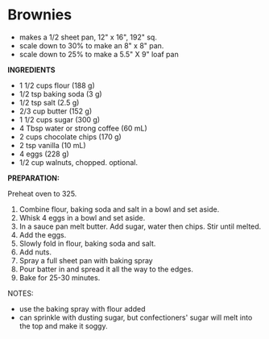 # Brownies

* makes a 1/2 sheet pan, 12" x 16", 192" sq.
* scale down to 30% to make an 8" x 8" pan.
* scale down to 25% to make a 5.5" X 9" loaf pan 

**INGREDIENTS**

* 1 1/2 cups flour (188 g)
* 1/2 tsp baking soda (3 g)
* 1/2 tsp salt (2.5 g)
* 2/3 cup butter (152 g)
* 1 1/2 cups sugar (300 g)
* 4 Tbsp water or strong coffee (60 mL)
* 2 cups chocolate chips (170 g)
* 2 tsp vanilla (10 mL)
* 4 eggs (228 g)
* 1/2 cup walnuts, chopped. optional.

**PREPARATION:**

Preheat oven to 325.

1. Combine flour, baking soda and salt in a bowl and set aside.
2. Whisk 4 eggs in a bowl and set aside.
3. In a sauce pan melt butter. Add sugar, water then chips. Stir until melted.
4. Add the eggs.
5. Slowly fold in flour, baking soda and salt.
6. Add nuts.
7. Spray a full sheet pan with baking spray 
8. Pour batter in and spread it all the way to the edges.
9. Bake for 25-30 minutes.

NOTES:
* use the baking spray with flour added
* can sprinkle with dusting sugar, but confectioners' sugar will melt into the top and make it soggy.
